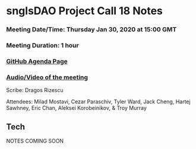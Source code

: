 # snglsDAO Project Call 18 Notes

### Meeting Date/Time: Thursday Jan 30, 2020 at 15:00 GMT
### Meeting Duration: 1 hour
### [GitHub Agenda Page](https://github.com/SingularDTV/snglsdao-pm/issues/19)
### [Audio/Video of the meeting](https://x.breaker.io/?type=series&id=a2f603dc22a1be4fa8d4ef9ce455360bf3ab8ce772526e35fef79175fa1dfadf&season=1ce1e2eede2395de6351df4d9e6db8069a198e127a178d3ea684e4eafc2f4a4c&episode=586a611d41e204ff4a9eb3d4f0a1accd128b7491887f4ce05b15df891f0d5888)

Scribe: Dragos Rizescu

Attendees: Milad Mostavi, Cezar Paraschiv, Tyler Ward, Jack Cheng, Hartej Sawhney, Eric Chan, Aleksei Korobeinikov, & Troy Murray

## Tech

NOTES COMING SOON

